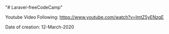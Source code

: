 "# Laravel-freeCodeCamp" 

Youtube Video Following: https://www.youtube.com/watch?v=ImtZ5yENzgE

Date of creation: 12-March-2020
